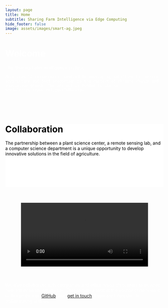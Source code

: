 ```yaml
---
layout: page
title: Home
subtitle: Sharing Farm Intelligence via Edge Computing
hide_footer: false
image: assets/images/smart-ag.jpeg
---
```

<style>
  .image-background {
  background-repeat: no-repeat;
  background-size: cover;
  padding: 0px; /* Adjust the padding as needed */
  color: white; /* Text color for legibility */
}
  .white-background {
    background-color: white;
    background-size: cover;
    padding: 0px; /* Adjust the padding as needed */
    color: black;
  }

.video-background {
  padding: 50px; /* Adjust the padding as needed */
}

</style>
<div class="image-background" style="min-height: 200; background-image: url('../assets/images/gallery/members.jpg');">
  <div class="text">
    <h1>Welcome</h1>
    The Sharing Farm Intelligence project.

    More than 10 researchers involved in developing solutions to improve agriculture and food production in the context of climate change and population growth. The project is funded by the <a href="https://www.nsf.gov/">NSF</a>.
  </div>
</div>

<div class="white-background" style="min-height: 200;">
  <div class="text">
  <h1>Collaboration</h1>
    The partnership between a plant science center, a remote sensing lab, and a computer science department is a unique opportunity to develop innovative solutions in the field of agriculture.
  </div>
</div>

<div class="video-background">
  <video width="100%" controls>
  <source src="https://github.com/cps-smartfarm/cps-smartfarm.github.io/raw/docs/assets/videos/cps.mp4" type="video/mp4">
  </video>
</div>

<div class="image-background" style="min-height: 200; background-image: url('../assets/images/gallery/field.jpg');">
  We also collaborate with companies and other research centers to develop new solutions for agriculture. Please take a look at the source code related to this project on <a href="https://github.com/CPS-SmartFarm">GitHub</a>, and <a href="mailto:flavio.esposito@slu.edu">get in touch</a> if you are interested in collaborating with us.
</div>

